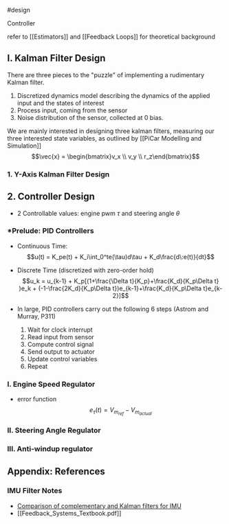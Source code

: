 #design

Controller 

refer to [[Estimators]] and [[Feedback Loops]] for theoretical background

## I. Kalman Filter Design

There are three pieces to the "puzzle" of implementing a rudimentary Kalman filter. 
1. Discretized dynamics model describing the dynamics of the applied input and the states of interest
2. Process input, coming from the sensor
3. Noise distribution of the sensor, collected at 0 bias.

We are mainly interested in designing three kalman filters, measuring our three interested state variables, as outlined by [[PiCar Modelling and Simulation]]
$$\vec{x} = \begin{bmatrix}v_x \\ v_y \\ r_z\end{bmatrix}$$

### 1. Y-Axis Kalman Filter Design


## 2. Controller Design

- 2 Controllable values: engine pwm $\tau$ and steering angle $\theta$ 

### *Prelude: PID Controllers
- Continuous Time:
$$u(t) = K_pe(t) + K_i\int_0^te(\tau)d\tau + K_d\frac{d\:e(t)}{dt}$$

- Discrete Time (discretized with zero-order hold)
$$u_k = u_{k-1} + K_p[(1+\frac{\Delta t}{K_p}+\frac{K_d}{K_p\Delta t} )e_k + (-1-\frac{2K_d}{K_p\Delta t})e_{k-1}+\frac{K_d}{K_p\Delta t}e_{k-2}]$$
- In large, PID controllers carry out the following 6 steps (Astrom and Murray, P311)
	1. Wait for clock interrupt
	2. Read input from sensor
	3. Compute control signal
	4. Send output to actuator
	5. Update control variables
	6. Repeat

### I. Engine Speed Regulator

- error function
$$e_\tau(t) = V_{m_{ref}} - V_{m_{actual}}$$


### II. Steering Angle Regulator



### III. Anti-windup regulator

## Appendix: References

### IMU Filter Notes
- [Comparison of complementary and Kalman filters for IMU](https://aip.scitation.org/doi/pdf/10.1063/1.5018520#:~:text=Since%20Kalman%20filter%20is%20a,the%20statistically%20most%20optimal%20value.)
- [[Feedback_Systems_Textbook.pdf]]

